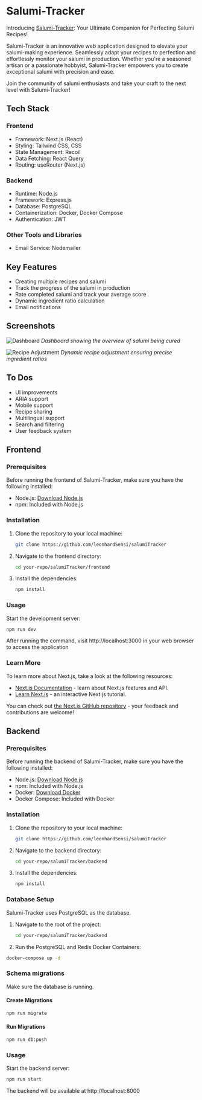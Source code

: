 # Salumi-Tracker

Introducing [Salumi-Tracker](https://salumitracker.com/): Your Ultimate Companion for Perfecting Salumi Recipes!

Salumi-Tracker is an innovative web application designed to elevate your salumi-making experience. Seamlessly adapt your recipes to perfection and effortlessly monitor your salumi in production. Whether you're a seasoned artisan or a passionate hobbyist, Salumi-Tracker empowers you to create exceptional salumi with precision and ease.

Join the community of salumi enthusiasts and take your craft to the next level with Salumi-Tracker!

## Tech Stack
### Frontend 
- Framework: Next.js (React)
- Styling: Tailwind CSS, CSS
- State Management: Recoil
- Data Fetching: React Query
- Routing: useRouter (Next.js)

### Backend
- Runtime: Node.js
- Framework: Express.js
- Database: PostgreSQL
- Containerization: Docker, Docker Compose
- Authentication: JWT

### Other Tools and Libraries
- Email Service: Nodemailer

## Key Features
- Creating multiple recipes and salumi
- Track the progress of the salumi in production
- Rate completed salumi and track your average score
- Dynamic ingredient ratio calculation
- Email notifications

## Screenshots
![Dashboard](https://github.com/leonhardSensi/salumiTracker/assets/108275034/8abc6826-eef6-49bd-9d96-138b1feb3ef0.png)
*Dashboard showing the overview of salumi being cured*

![Recipe Adjustment](https://github.com/leonhardSensi/salumiTracker/assets/108275034/4a261419-1a8d-45e1-a647-f5ff41ea76c2.png)
*Dynamic recipe adjustment ensuring precise ingredient ratios*

## To Dos
- UI improvements
- ARIA support
- Mobile support
- Recipe sharing
- Multilingual support
- Search and filtering
- User feedback system

## Frontend

### Prerequisites

Before running the frontend of Salumi-Tracker, make sure you have the following installed:

- Node.js: [Download Node.js](https://nodejs.org/)
- npm: Included with Node.js

### Installation

1.  Clone the repository to your local machine:

    ```bash
    git clone https://github.com/leonhardSensi/salumiTracker
    ```

2.  Navigate to the frontend directory:

    ```bash
    cd your-repo/salumiTracker/frontend
    ```

3.  Install the dependencies:
    ```bash
    npm install
    ```

### Usage

Start the development server:

```bash
npm run dev
```

After running the command, visit http://localhost:3000 in your web browser to access the application

### Learn More

To learn more about Next.js, take a look at the following resources:

- [Next.js Documentation](https://nextjs.org/docs) - learn about Next.js features and API.
- [Learn Next.js](https://nextjs.org/learn) - an interactive Next.js tutorial.

You can check out [the Next.js GitHub repository](https://github.com/vercel/next.js/) - your feedback and contributions are welcome!

## Backend

### Prerequisites

Before running the backend of Salumi-Tracker, make sure you have the following installed:

- Node.js: [Download Node.js](https://nodejs.org)
- npm: Included with Node.js
- Docker: [Download Docker](https://www.docker.com)
- Docker Compose: Included with Docker

### Installation

1.  Clone the repository to your local machine:

    ```bash
    git clone https://github.com/leonhardSensi/salumiTracker
    ```

2.  Navigate to the backend directory:
    ```bash
    cd your-repo/salumiTracker/backend
    ```
3.  Install the dependencies:
    ```bash
    npm install
    ```

### Database Setup

Salumi-Tracker uses PostgreSQL as the database.

1. Navigate to the root of the project:

   ```bash
   cd your-repo/salumiTracker/backend
   ```

2. Run the PostgreSQL and Redis Docker Containers:

```bash
docker-compose up -d
```

### Schema migrations

Make sure the database is running.

#### Create Migrations

```bash
npm run migrate
```

#### Run Migrations

```bash
npm run db:push
```


### Usage

Start the backend server:

```bash
npm run start
```

The backend will be available at http://localhost:8000

